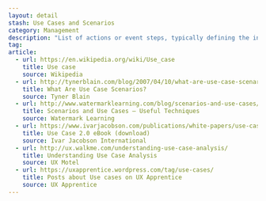 ```yaml
---
layout: detail
stash: Use Cases and Scenarios
category: Management
description: "List of actions or event steps, typically defining the interactions between a role (known in the Unified Modeling Language as an actor) and a system, to achieve a goal."
tag:
article:
  - url: https://en.wikipedia.org/wiki/Use_case
    title: Use case
    source: Wikipedia
  - url: http://tynerblain.com/blog/2007/04/10/what-are-use-case-scenarios/
    title: What Are Use Case Scenarios?
    source: Tyner Blain
  - url: http://www.watermarklearning.com/blog/scenarios-and-use-cases/
    title: Scenarios and Use Cases – Useful Techniques
    source: Watermark Learning
  - url: https://www.ivarjacobson.com/publications/white-papers/use-case-ebook
    title: Use Case 2.0 eBook (download)
    source: Ivar Jacobson International
  - url: http://ux.walkme.com/understanding-use-case-analysis/
    title: Understanding Use Case Analysis
    source: UX Motel
  - url: https://uxapprentice.wordpress.com/tag/use-cases/
    title: Posts about Use cases on UX Apprentice
    source: UX Apprentice
---
```

